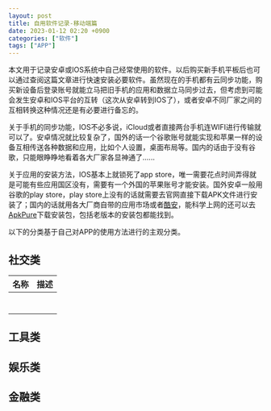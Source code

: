 ```yaml
---
layout: post
title: 自用软件记录-移动端篇
date: 2023-01-12 02:20 +0900
categories: ["软件"]
tags: ["APP"] 
---
```


本文用于记录安卓或IOS系统中自己经常使用的软件。以后购买新手机平板后也可以通过查阅这篇文章进行快速安装必要软件。虽然现在的手机都有云同步功能，购买新设备后登录账号就能立马把旧手机的应用和数据立马同步过去，但考虑到可能会发生安卓和IOS平台的互转（这次从安卓转到IOS了），或者安卓不同厂家之间的互相转换这种情况还是有必要进行备忘的。

关于手机的同步功能，IOS不必多说，iCloud或者直接两台手机连WIFI进行传输就可以了。安卓情况就比较复杂了，国外的话一个谷歌账号就能实现和苹果一样的设备互相传送各种数据和应用，比如个人设置，桌面布局等。国内的话由于没有谷歌，只能眼睁睁地看着各大厂家各显神通了......

关于应用的安装方法，IOS基本上就锁死了app store，唯一需要花点时间弄得就是可能有些应用国区没有，需要有一个外国的苹果账号才能安装。国外安卓一般用谷歌的play store，play store上没有的话就需要去官网直接下载APK文件进行安装了；国内的话就用各大厂商自带的应用市场或者[酷安](https://www.coolapk.com/)，能科学上网的还可以去[ApkPure](https://m.apkpure.com/)下载安装包，包括老版本的安装包都能找到。

以下的分类基于自己对APP的使用方法进行的主观分类。

## 社交类

| 名称 | 描述 |
| ---- | ---- |
|      |      |
|      |      |
|      |      |
|      |      |
|      |      |
|      |      |
|      |      |

## 工具类

## 娱乐类

## 金融类

